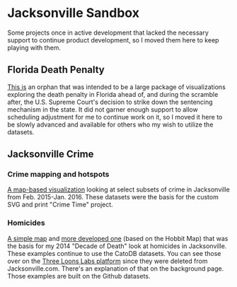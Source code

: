# Jacksonville Sandbox
Some projects once in active development that lacked the necessary support to continue product development, so I moved them here to keep playing with them.

## Florida Death Penalty

[This is](florida-death-penalty/) an orphan that was intended to be a large package of visualizations exploring the death penalty in Florida ahead of, and during the scramble after, the U.S. Supreme Court's decision to strike down the sentencing mechanism in the state. It did not garner enough support to allow scheduling adjustment for me to continue work on it, so I moved it here to be slowly advanced and available for others who my wish to utilize the datasets.

## Jacksonville Crime

### Crime mapping and hotspots
[A map-based visualization](crime-hotspots/) looking at select subsets of crime in Jacksonville from Feb. 2015-Jan. 2016. These datasets were the basis for the custom SVG and print "Crime Time" project.

### Homicides
[A simple map](homicides-map-2/) and [more developed one](homicides-map-1/) (based on the Hobbit Map) that was the basis for my 2014 "Decade of Death" look at homicides in Jacksonville. These examples continue to use the CatoDB datasets. You can see those over on the [Three Loons Labs platform](http://labs.threeloons.com/freddye/Jacksonville-Data/) since they were deleted from Jacksonville.com. There's an explanation of that on the background page. Those examples are built on the Github datasets.


